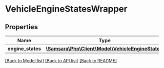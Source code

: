 # VehicleEngineStatesWrapper

## Properties
Name | Type | Description | Notes
------------ | ------------- | ------------- | -------------
**engine_states** | [**\Samsara\Php\Client\Model\VehicleEngineState[]**](VehicleEngineState.md) |  | [optional] 

[[Back to Model list]](../../README.md#documentation-for-models) [[Back to API list]](../../README.md#documentation-for-api-endpoints) [[Back to README]](../../README.md)

